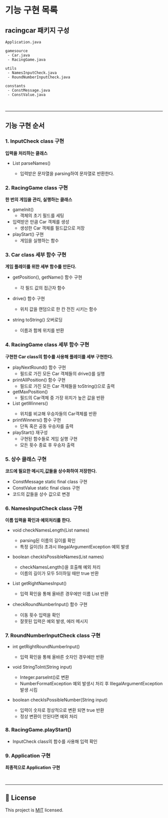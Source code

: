 기능 구현 목록
==========


## racingcar 패키지 구성
```
Application.java

gamesource
 - Car.java
 - RacingGame.java

utils
 - NamesInputCheck.java
 - RoundNumberInputCheck.java
 
constants
 - ConstMessage.java
 - ConstValue.java
```
<br>

---
## 기능 구현 순서

### 1. InputCheck class 구현
**입력을 처리하는 클래스**

- List<string> parseNames()
  - 입력받은 문자열을 parsing하여 문자열로 반환한다.
  
### 2. RacingGame class 구현

**한 번의 게임을 관리, 실행하는 클래스**

- gameInit()
  - 객체의 초기 필드를 세팅
- 입력받은 만큼 Car 객체를 생성
  - 생성한 Car 객체를 필드값으로 저장
- playStart() 구현
  - 게임을 실행하는 함수


### 3. Car class 세부 함수 구현
**게임 플레이를 위한 세부 함수를 만든다.**

- getPosition(), getName() 함수 구현
  - 각 필드 값의 접근자 함수

- drive() 함수 구현
  - 위치 값을 랜덤으로 한 칸 전진 시키는 함수

- string toString() 오버로딩
  - 이름과 함께 위치를 반환

### 4. RacingGame class 세부 함수 구현
**구현한 Car class의 함수를 사용해 플레이를 세부 구현한다.**

- playNextRound() 함수 구현
  - 필드로 가진 모든 Car 객체들의 drive()를 실행
- printAllPosition() 함수 구현
  - 필드로 가진 모든 Car 객체들을 toString()으로 출력
- getMaxPosition()
  - 필드의 Car객체 중 가장 위치가 높은 값을 반환
- List<Car> getWinners()
  - 위치를 비교해 우승자들의 Car객체를 반환
- printWinners() 함수 구현
  - 단독 혹은 공동 우승자를 출력
- playStart() 재구성
  - 구현된 함수들로 게임 실행 구현
  - 모든 횟수 종료 후 우승자 출력

### 5. 상수 클래스 구현
**코드에 필요한 메시지,값들을 상수화하여 저장한다.**

- ConstMessage static final class 구현
- ConstValue static final class 구현
- 코드의 값들을 상수 값으로 변경

### 6. NamesInputCheck class 구현
**이름 입력을 확인과 예외처리를 한다.**

- void checkNamesLength(List<String> names)
  - parsing된 이름의 길이를 확인
  - 특정 길이(5) 초과시 IllegalArgumentException 예외 발생 

- boolean checkIsPossibleNames(List<String> names)
  - checkNamesLength()을 호출해 예외 처리
  - 이름의 길이가 모두 5이하일 때만 true 반환
  
- List<String> getRightNamesInput()
  - 입력 확인을 통해 올바른 경우에만 이름 List 반환
  
- checkRoundNumberInput() 함수 구현
  - 이동 횟수 입력을 확인
  - 잘못된 입력은 예외 발생, 에러 메시지

### 7. RoundNumberInputCheck class 구현

- int getRightRoundNumberInput()
  - 입력 확인을 통해 올바른 숫자인 경우에만 반환

- void StringToInt(String input)
  - Integer.parseInt()로 변환
  - NumberFormatException 예외 발생시 처리 후 IllegalArgumentException 발생 시킴

- boolean checkIsPossibleNumber(String input)
  - 입력이 숫자로 정상적으로 변환 되면 true 반환
  - 정상 변환이 안된다면 예외 처리

### 8. RacingGame.playStart()

- InputCheck class의 함수를 사용해 입력 확인

### 9. Application 구현
 **최종적으로 Application 구현**

<br>

---

## 📝 License

This project is [MIT](https://github.com/woowacourse/java-racingcar-precourse/blob/master/LICENSE) licensed.

